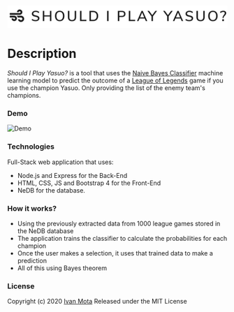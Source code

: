 ![Should I Play Yasuo?](./logo.png)
# Description
*Should I Play Yasuo?* is a tool that uses the [Naive Bayes Classifier](https://en.wikipedia.org/wiki/Naive_Bayes_classifier) machine learning model to predict the outcome of a [League of Legends](https://na.leagueoflegends.com/en-us/) game if you use the champion Yasuo. Only providing the list of the enemy team's champions.

### Demo
![Demo](./demo.gif)

### Technologies
Full-Stack web application that uses:
* Node.js and Express for the Back-End
* HTML, CSS, JS and Bootstrap 4 for the Front-End
* NeDB for the database.

### How it works?
* Using the previously extracted data from 1000 league games stored in the NeDB database
* The application trains the classifier to calculate the probabilities for each champion
* Once the user makes a selection, it uses that trained data to make a prediction
* All of this using Bayes theorem

### License
Copyright (c) 2020 [Ivan Mota](https://ivanmtta.github.io/)
Released under the MIT License
